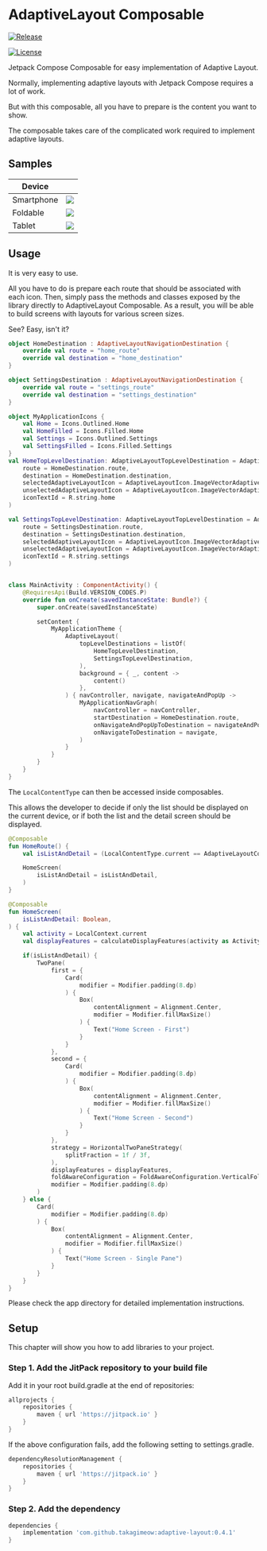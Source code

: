 # AdaptiveLayout Composable

[![Release](https://jitpack.io/v/takagimeow/adaptive-layout.svg)](https://jitpack.io/#takagimeow/adaptive-layout)

[![License](https://img.shields.io/badge/License-Apache_2.0-blue.svg)](https://opensource.org/licenses/Apache-2.0)

Jetpack Compose Composable for easy implementation of Adaptive Layout.

Normally, implementing adaptive layouts with Jetpack Compose requires a lot of work.

But with this composable, all you have to prepare is the content you want to show.

The composable takes care of the complicated work required to implement adaptive layouts.

## Samples

| Device     |                                                                                                            |
|------------|------------------------------------------------------------------------------------------------------------|
| Smartphone | ![](https://user-images.githubusercontent.com/66447334/220685929-58297e92-9475-47c1-b6cd-1554aa4a5976.png) |
| Foldable   | ![](https://user-images.githubusercontent.com/66447334/220685979-8bf5c653-5a35-4be2-91b1-e6cc9a950c41.png) |
| Tablet     | ![](https://user-images.githubusercontent.com/66447334/220686029-208c70dd-bbb1-40b2-8e6b-bde4152cccc5.png) |

## Usage

It is very easy to use.

All you have to do is prepare each route that should be associated with each icon.
Then, simply pass the methods and classes exposed by the library directly to AdaptiveLayout Composable.
As a result, you will be able to build screens with layouts for various screen sizes.

See? Easy, isn't it?

```kotlin
object HomeDestination : AdaptiveLayoutNavigationDestination {
    override val route = "home_route"
    override val destination = "home_destination"
}

object SettingsDestination : AdaptiveLayoutNavigationDestination {
    override val route = "settings_route"
    override val destination = "settings_destination"
}

object MyApplicationIcons {
    val Home = Icons.Outlined.Home
    val HomeFilled = Icons.Filled.Home
    val Settings = Icons.Outlined.Settings
    val SettingsFilled = Icons.Filled.Settings
}
val HomeTopLevelDestination: AdaptiveLayoutTopLevelDestination = AdaptiveLayoutTopLevelDestination(
    route = HomeDestination.route,
    destination = HomeDestination.destination,
    selectedAdaptiveLayoutIcon = AdaptiveLayoutIcon.ImageVectorAdaptiveLayoutIcon(MyApplicationIcons.HomeFilled),
    unselectedAdaptiveLayoutIcon = AdaptiveLayoutIcon.ImageVectorAdaptiveLayoutIcon(MyApplicationIcons.Home),
    iconTextId = R.string.home
)

val SettingsTopLevelDestination: AdaptiveLayoutTopLevelDestination = AdaptiveLayoutTopLevelDestination(
    route = SettingsDestination.route,
    destination = SettingsDestination.destination,
    selectedAdaptiveLayoutIcon = AdaptiveLayoutIcon.ImageVectorAdaptiveLayoutIcon(MyApplicationIcons.SettingsFilled),
    unselectedAdaptiveLayoutIcon = AdaptiveLayoutIcon.ImageVectorAdaptiveLayoutIcon(MyApplicationIcons.Settings),
    iconTextId = R.string.settings
)


class MainActivity : ComponentActivity() {
    @RequiresApi(Build.VERSION_CODES.P)
    override fun onCreate(savedInstanceState: Bundle?) {
        super.onCreate(savedInstanceState)

        setContent {
            MyApplicationTheme {
                AdaptiveLayout(
                    topLevelDestinations = listOf(
                        HomeTopLevelDestination,
                        SettingsTopLevelDestination,
                    ),
                    background = { _, content ->
                        content()
                    },
                ) { navController, navigate, navigateAndPopUp ->
                    MyApplicationNavGraph(
                        navController = navController,
                        startDestination = HomeDestination.route,
                        onNavigateAndPopUpToDestination = navigateAndPopUp,
                        onNavigateToDestination = navigate,
                    )
                }
            }
        }
    }
}
```

The `LocalContentType` can then be accessed inside composables.

This allows the developer to decide if only the list should be displayed on the current device, or if both the list and the detail screen should be displayed.

```kotlin
@Composable
fun HomeRoute() {
    val isListAndDetail = (LocalContentType.current == AdaptiveLayoutContentType.LIST_AND_DETAIL)

    HomeScreen(
        isListAndDetail = isListAndDetail,
    )
}

@Composable
fun HomeScreen(
    isListAndDetail: Boolean,
) {
    val activity = LocalContext.current
    val displayFeatures = calculateDisplayFeatures(activity as Activity)

    if(isListAndDetail) {
        TwoPane(
            first = {
                Card(
                    modifier = Modifier.padding(8.dp)
                ) {
                    Box(
                        contentAlignment = Alignment.Center,
                        modifier = Modifier.fillMaxSize()
                    ) {
                        Text("Home Screen - First")
                    }
                }
            },
            second = {
                Card(
                    modifier = Modifier.padding(8.dp)
                ) {
                    Box(
                        contentAlignment = Alignment.Center,
                        modifier = Modifier.fillMaxSize()
                    ) {
                        Text("Home Screen - Second")
                    }
                }
            },
            strategy = HorizontalTwoPaneStrategy(
                splitFraction = 1f / 3f,
            ),
            displayFeatures = displayFeatures,
            foldAwareConfiguration = FoldAwareConfiguration.VerticalFoldsOnly,
            modifier = Modifier.padding(8.dp)
        )
    } else {
        Card(
            modifier = Modifier.padding(8.dp)
        ) {
            Box(
                contentAlignment = Alignment.Center,
                modifier = Modifier.fillMaxSize()
            ) {
                Text("Home Screen - Single Pane")
            }
        }
    }
}
```

Please check the app directory for detailed implementation instructions.

## Setup

This chapter will show you how to add libraries to your project.

### Step 1. Add the JitPack repository to your build file

Add it in your root build.gradle at the end of repositories:

```groovy
allprojects {
    repositories {
        maven { url 'https://jitpack.io' }
    }
}
```

If the above configuration fails, add the following setting to settings.gradle.

```groovy
dependencyResolutionManagement {
    repositories {
        maven { url 'https://jitpack.io' }
    }
}
```

### Step 2. Add the dependency

```groovy
dependencies {
    implementation 'com.github.takagimeow:adaptive-layout:0.4.1'
}
```
